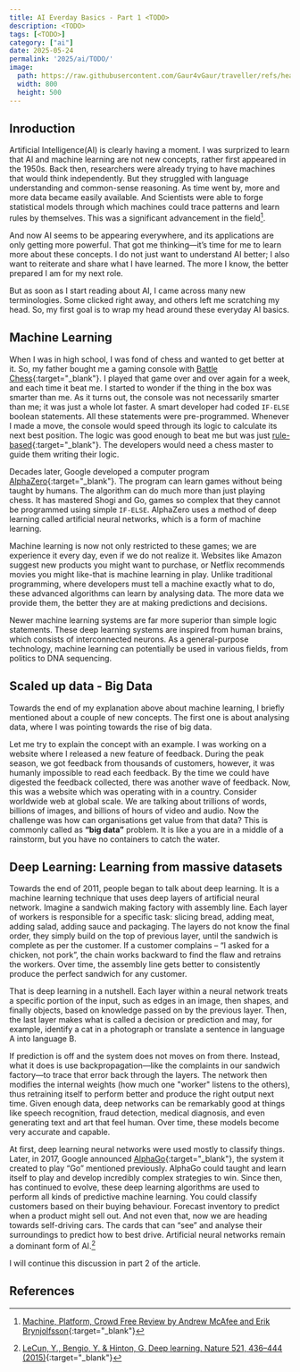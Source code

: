 ```yaml
---
title: AI Everday Basics - Part 1 <TODO>
description: <TODO>
tags: [<TODO>]
category: ["ai"]
date: 2025-05-24
permalink: '2025/ai/TODO/'
image:
  path: https://raw.githubusercontent.com/Gaur4vGaur/traveller/refs/heads/master/images/random/2025-01-07-the-art-of-possible/cover.jpg
  width: 800
  height: 500
---
```


## Inroduction
Artificial Intelligence(AI) is clearly having a moment. I was surprized to learn that AI and machine learning are not new concepts, rather first appeared in the 1950s. Back then, researchers were already trying to have machines that would think independently. But they struggled with language understanding and common-sense reasoning. As time went by, more and more data became easily available. And Scientists were able to forge statistical models through which machines could trace patterns and learn rules by themselves. This was a significant advancement in the field[^footnote].

And now AI seems to be appearing everywhere, and its applications are only getting more powerful. That got me thinking—it’s time for me to learn more about these concepts. I do not just want to understand AI better; I also want to reiterate and share what I have learned. The more I know, the better prepared I am for my next role.

But as soon as I start reading about AI, I came across many new terminologies. Some clicked right away, and others left me scratching my head. So, my first goal is to wrap my head around these everyday AI basics.

## Machine Learning
When I was in high school, I was fond of chess and wanted to get better at it. So, my father bought me a gaming console with [Battle Chess](https://en.wikipedia.org/wiki/Battle_Chess){:target="_blank"}. I played that game over and over again for a week, and each time it beat me. I started to wonder if the thing in the box was smarter than me. As it turns out, the console was not necessarily smarter than me; it was just a whole lot faster. A smart developer had coded `IF-ELSE` boolean statements. All these statements were pre-programmed. Whenever I made a move, the console would speed through its logic to calculate its next best position. The logic was good enough to beat me but was just [rule-based](https://en.wikipedia.org/wiki/Rule-based_system){:target="_blank"}. The developers would need a chess master to guide them writing their logic.

Decades later, Google developed a computer program [AlphaZero](https://en.wikipedia.org/wiki/AlphaZero){:target="_blank"}. The program can learn games without being taught by humans. The algorithm can do much more than just playing chess. It has mastered Shogi and Go, games so complex that they cannot be programmed using simple `IF-ELSE`. AlphaZero uses a method of deep learning called artificial neural networks, which is a form of machine learning.

Machine learning is now not only restricted to these games; we are experience it every day, even if we do not realize it. Websites like Amazon suggest new products you might want to purchase, or Netflix recommends movies you might like-that is machine learning in play. Unlike traditional programming, where developers must tell a machine exactly what to do, these advanced algorithms can learn by analysing data. The more data we provide them, the better they are at making predictions and decisions.

Newer machine learning systems are far more superior than simple logic statements. These deep learning systems are inspired from human brains, which consists of interconnected neurons. As a general-purpose technology, machine learning can potentially be used in various fields, from politics to DNA sequencing.

## Scaled up data - Big Data
Towards the end of my explanation above about machine learning, I briefly mentioned about a couple of new concepts. The first one is about analysing data, where I was pointing towards the rise of big data.

Let me try to explain the concept with an example. I was working on a website where I released a new feature of feedback. During the peak season, we got feedback from thousands of customers, however, it was humanly impossible to read each feedback. By the time we could have digested the feedback collected, there was another wave of feedback. Now, this was a website which was operating with in a country. Consider worldwide web at global scale. We are talking about trillions of words, billions of images, and billions of hours of video and audio. Now the challenge was how can organisations get value from that data?  This is commonly called as __“big data”__ problem. It is like a you are in a middle of a rainstorm, but you have no containers to catch the water.

## Deep Learning: Learning from massive datasets
Towards the end of 2011, people began to talk about deep learning. It is a machine learning technique that uses deep layers of artificial neural network. Imagine a sandwich making factory with assembly line. Each layer of workers is responsible for a specific task: slicing bread, adding meat, adding salad, adding sauce and packaging. The layers do not know the final order, they simply build on the top of previous layer, until the sandwich is complete as per the customer. If a customer complains – “I asked for a chicken, not pork”, the chain works backward to find the flaw and retrains the workers. Over time, the assembly line gets better to consistently produce the perfect sandwich for any customer. 

That is deep learning in a nutshell. Each layer within a neural network treats a specific portion of the input, such as edges in an image, then shapes, and finally objects, based on knowledge passed on by the previous layer. Then, the last layer makes what is called a decision or prediction and may, for example, identify a cat in a photograph or translate a sentence in language A into language B.

If prediction is off and the system does not moves on from there. Instead, what it does is use backpropagation—like the complaints in our sandwich factory—to trace that error back through the layers. The network then modifies the internal weights (how much one "worker" listens to the others), thus retraining itself to perform better and produce the right output next time. Given enough data, deep networks can be remarkably good at things like speech recognition, fraud detection, medical diagnosis, and even generating text and art that feel human. Over time, these models become very accurate and capable.

At first, deep learning neural networks were used mostly to classify things. Later, in 2017, Google announced [AlphaGo](https://en.wikipedia.org/wiki/AlphaGo){:target="_blank"}, the system it created to play “Go” mentioned previously. AlphaGo could taught and learn itself to play and develop incredibly complex strategies to win. Since then, has continued to evolve, these deep learning algorithms are used to perform all kinds of predictive machine learning. You could classify customers based on their buying behaviour. Forecast inventory to predict when a product might sell out. And not even that, now we are heading towards self-driving cars. The cards that can “see” and analyse their surroundings to predict how to best drive. Artificial neural networks remain a dominant form of AI.[^fn-nth-2]

I will continue this discussion in part 2 of the article.


## References

[^footnote]: [Machine, Platform, Crowd Free Review by Andrew McAfee and Erik Brynjolfsson](https://books.google.co.uk/books/about/Machine_Platform_Crowd_Harnessing_Our_Di.html?id=zh1DDQAAQBAJ&redir_esc=y){:target="_blank"}
[^fn-nth-2]: [LeCun, Y., Bengio, Y. & Hinton, G. Deep learning. Nature 521, 436–444 (2015)](https://doi.org/10.1038/nature14539){:target="_blank"}
